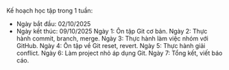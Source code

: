 Kế hoạch học tập trong 1 tuần:
- Ngày bắt đầu: 02/10/2025
- Ngày kết thúc: 09/10/2025
Ngày 1: Ôn tập Git cơ bản.
Ngày 2: Thực hành commit, branch, merge.
Ngày 3: Thực hành làm việc nhóm với GitHub.
Ngày 4: Ôn tập về Git reset, revert.
Ngày 5: Thực hành giải conflict.
Ngày 6: Làm project nhỏ áp dụng Git.
Ngày 7: Tổng kết, viết báo cáo.

